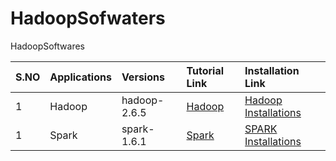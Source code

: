 # HadoopSofwaters
HadoopSoftwares

|S.NO| Applications 	|  Versions | Tutorial Link|Installation Link|
|----|---------|:------|:------ |:------ |
|1|Hadoop |hadoop-2.6.5|<a href="https://www.tutorialspoint.com/hadoop/index.htm" target="_blank" >Hadoop</a>|<a href="https://www.guru99.com/how-to-install-hadoop.html" target="_blank" >Hadoop Installations</a>|
|1|Spark |spark-1.6.1|<a href="https://spark.gov.in/webspark/" target="_blank" >Spark</a>|<a href="https://www.guru99.com/how-to-install-hadoop.html" target="_blank" >SPARK Installations</a>|
